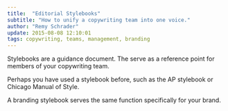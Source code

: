 ```yaml
---
title:  "Editorial Stylebooks"
subtitle: "How to unify a copywriting team into one voice." 
author: "Remy Schrader"
update: 2015-08-08 12:10:01
tags: copywriting, teams, management, branding
---
```


Stylebooks are a guidance document. The serve as a reference point for members of your copywriting team. 

Perhaps you have used a stylebook before, such as the AP stylebook or Chicago Manual of Style. 

A branding stylebook serves the same function specifically for your brand. 

[jekyll]:      http://jekyllrb.com
[jekyll-gh]:   https://github.com/jekyll/jekyll
[jekyll-help]: https://github.com/jekyll/jekyll-help
